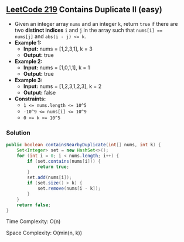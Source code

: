 ## [LeetCode 219](https://leetcode.com/problems/contains-duplicate-ii/) Contains Duplicate II (easy)

- Given an integer array `nums` and an integer `k`, return `true` if there are two **distinct indices** `i` and `j` in the array such that `nums[i] == nums[j]` and `abs(i - j) <= k`.
- **Example 1:**
    - **Input:** nums = [1,2,3,1], k = 3
    - **Output:** true
- **Example 2:**
    - **Input:** nums = [1,0,1,1], k = 1
    - **Output:** true
- **Example 3:**
    - **Input:** nums = [1,2,3,1,2,3], k = 2
    - **Output:** false
- **Constraints:**
    -   `1 <= nums.length <= 10^5`
    -   `-10^9 <= nums[i] <= 10^9`
    -   `0 <= k <= 10^5`

### Solution

```java
public boolean containsNearbyDuplicate(int[] nums, int k) {
    Set<Integer> set = new HashSet<>();
    for (int i = 0; i < nums.length; i++) {
        if (set.contains(nums[i])) {
            return true;
        }
        set.add(nums[i]);
        if (set.size() > k) {
            set.remove(nums[i - k]);
        }
    }
    return false;
}
```

Time Complexity: O(n)

Space Complexity: O(min(n, k))